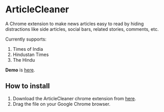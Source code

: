 # ArticleCleaner
A Chrome extension to make news articles easy to read by hiding distractions like side articles, social bars, related stories, comments, etc. 

Currently supports:

1. Times of India
2. Hindustan Times
3. The Hindu

**Demo** is [here](https://github.com/ankushshah89/ArticleCleaner/blob/master/demo/timesofindia_example.jpg).

## How to install ##

1. Download the ArticleCleaner chrome extension from [here](https://github.com/ankushshah89/ArticleCleaner/raw/master/ArticleCleaner.crx).
2. Drag the file on your Google Chrome browser.
